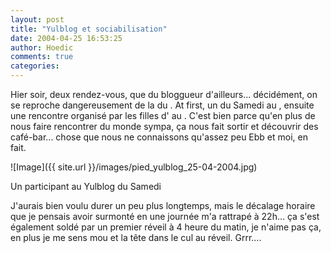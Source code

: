 ```yaml
---
layout: post
title: "Yulblog et sociabilisation"
date: 2004-04-25 16:53:25
author: Hoedic
comments: true
categories: 
---
```



Hier soir, deux rendez-vous, que du bloggueur d'ailleurs... décidément, on se reproche dangereusement de la  du . At first, un  du Samedi au , ensuite une rencontre organisé par les filles d' au . C'est bien parce qu'en plus de nous faire rencontrer du monde sympa, ça nous fait sortir et découvrir des café-bar... chose que nous ne connaissons qu'assez peu Ebb et moi, en fait.

![Image]({{ site.url }}/images/pied_yulblog_25-04-2004.jpg)
<div class="photoattrib">Un participant au Yulblog du Samedi</div>



J'aurais bien voulu durer un peu plus longtemps, mais le décalage horaire que je pensais avoir surmonté en une journée m'a rattrapé à 22h... ça s'est également soldé par un premier réveil à 4 heure du matin, je n'aime pas ça, en plus je me sens mou et la tête dans le cul au réveil. Grrr....

